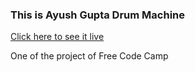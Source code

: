 ### This is Ayush Gupta Drum Machine

[Click here to see it live](https://ayushzz.github.io/Ayush-Drum-Machine/)

One of the project of Free Code Camp
